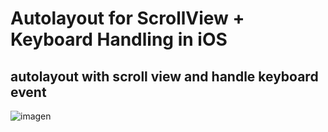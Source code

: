 # Autolayout for ScrollView + Keyboard Handling in iOS

## autolayout with scroll view and handle keyboard event 

![imagen](../master/assets/problem.png) 

